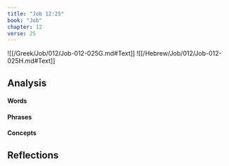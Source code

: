```yaml
---
title: "Job 12:25"
book: "Job"
chapter: 12
verse: 25
---
```

![[/Greek/Job/012/Job-012-025G.md#Text]]
![[/Hebrew/Job/012/Job-012-025H.md#Text]]

## Analysis

#### Words

#### Phrases

#### Concepts

## Reflections
